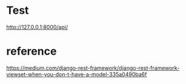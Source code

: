 # Test
http://127.0.0.1:8000/api/

# reference
https://medium.com/django-rest-framework/django-rest-framework-viewset-when-you-don-t-have-a-model-335a0490ba6f